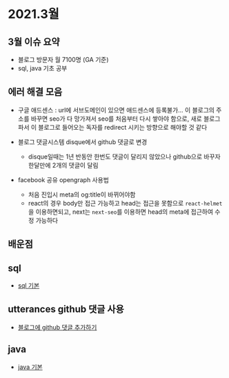 # 2021.3월

## 3월 이슈 요약

- 블로그 방문자 월 7100명 (GA 기준)
- sql, java 기초 공부

## 에러 해결 모음

- 구글 애드센스 : url에 서브도메인이 있으면 애드센스에 등록불가... 이 블로그의 주소를 바꾸면 seo가 다 망가져서 seo를 처음부터 다시 쌓아야 함으로, 새로 블로그 파서 이 블로그로 들어오는 독자를 redirect 시키는 방향으로 해야할 것 같다

- 블로그 댓글시스템 disque에서 github 댓글로 변경

  - disque일때는 1년 반동안 한번도 댓글이 달리지 않았으나 github으로 바꾸자 한달만에 2개의 댓글이 달림

- facebook 공유 opengraph 사용법
  - 처음 진입시 meta의 og:title이 바뀌어야함
  - react의 경우 body만 접근 가능하고 head는 접근을 못함으로 `react-helmet`을 이용하면되고, next는 `next-seo`를 이용하면 head의 meta에 접근하여 수정 가능하다

## 배운점

## sql

- [sql 기본](https://kyounghwan01.github.io/blog/etc/sql/)

## utterances github 댓글 사용

- [블로그에 github 댓글 추가하기](https://kyounghwan01.github.io/blog/Vue/vuepress/vuepress-github-comment/)

## java

- [java 기본](https://kyounghwan01.github.io/blog/etc/java/basic/)
